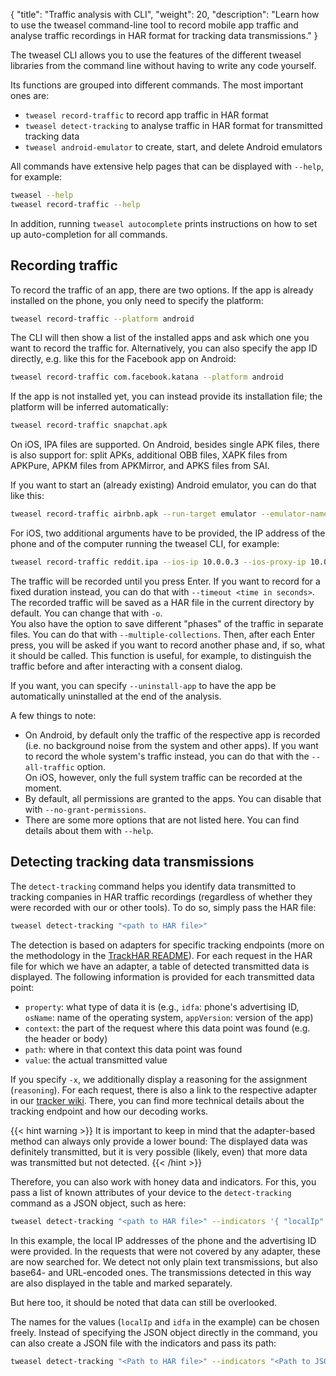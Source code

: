 {
    "title": "Traffic analysis with CLI",
    "weight": 20,
    "description": "Learn how to use the tweasel command-line tool to record mobile app traffic and analyse traffic recordings in HAR format for tracking data transmissions."
}

The tweasel CLI allows you to use the features of the different tweasel libraries from the command line without having to write any code yourself.

Its functions are grouped into different commands. The most important ones are:

* `tweasel record-traffic` to record app traffic in HAR format
* `tweasel detect-tracking` to analyse traffic in HAR format for transmitted tracking data
* `tweasel android-emulator` to create, start, and delete Android emulators

All commands have extensive help pages that can be displayed with `--help`, for example:

```sh
tweasel --help
tweasel record-traffic --help
```

In addition, running `tweasel autocomplete` prints instructions on how to set up auto-completion for all commands.

## Recording traffic

To record the traffic of an app, there are two options. If the app is already installed on the phone, you only need to specify the platform:

```sh
tweasel record-traffic --platform android
```

The CLI will then show a list of the installed apps and ask which one you want to record the traffic for. Alternatively, you can also specify the app ID directly, e.g. like this for the Facebook app on Android:

```sh
tweasel record-traffic com.facebook.katana --platform android
```

If the app is not installed yet, you can instead provide its installation file; the platform will be inferred automatically:

```sh
tweasel record-traffic snapchat.apk
```

On iOS, IPA files are supported. On Android, besides single APK files, there is also support for: split APKs, additional OBB files, XAPK files from APKPure, APKM files from APKMirror, and APKS files from SAI.

If you want to start an (already existing) Android emulator, you can do that like this:

```sh
tweasel record-traffic airbnb.apk --run-target emulator --emulator-name "<name of the emulator>"
```

For iOS, two additional arguments have to be provided, the IP address of the phone and of the computer running the tweasel CLI, for example:

```sh
tweasel record-traffic reddit.ipa --ios-ip 10.0.0.3 --ios-proxy-ip 10.0.0.2
```

The traffic will be recorded until you press Enter. If you want to record for a fixed duration instead, you can do that with `--timeout <time in seconds>`. The recorded traffic will be saved as a HAR file in the current directory by default. You can change that with `-o`.  
You also have the option to save different "phases" of the traffic in separate files. You can do that with `--multiple-collections`. Then, after each Enter press, you will be asked if you want to record another phase and, if so, what it should be called. This function is useful, for example, to distinguish the traffic before and after interacting with a consent dialog.

If you want, you can specify `--uninstall-app` to have the app be automatically uninstalled at the end of the analysis.

A few things to note:

* On Android, by default only the traffic of the respective app is recorded (i.e. no background noise from the system and other apps). If you want to record the whole system's traffic instead, you can do that with the `--all-traffic` option.  
  On iOS, however, only the full system traffic can be recorded at the moment.
* By default, all permissions are granted to the apps. You can disable that with `--no-grant-permissions`.
* There are some more options that are not listed here. You can find details about them with `--help`.

## Detecting tracking data transmissions

The `detect-tracking` command helps you identify data transmitted to tracking companies in HAR traffic recordings (regardless of whether they were recorded with our or other tools). To do so, simply pass the HAR file:

```sh
tweasel detect-tracking "<path to HAR file>"
```

The detection is based on adapters for specific tracking endpoints (more on the methodology in the [TrackHAR README](https://github.com/tweaselORG/TrackHAR)). For each request in the HAR file for which we have an adapter, a table of detected transmitted data is displayed. The following information is provided for each transmitted data point:

* `property`: what type of data it is (e.g., `idfa`: phone's advertising ID, `osName`: name of the operating system, `appVersion`: version of the app)
* `context`: the part of the request where this data point was found (e.g. the header or body)
* `path`: where in that context this data point was found
* `value`: the actual transmitted value

If you specify `-x`, we additionally display a reasoning for the assignment (`reasoning`). For each request, there is also a link to the respective adapter in our [tracker wiki](https://trackers.tweasel.org/). There, you can find more technical details about the tracking endpoint and how our decoding works.

{{< hint warning >}}
It is important to keep in mind that the adapter-based method can always only provide a lower bound: The displayed data was definitely transmitted, but it is very possible (likely, even) that more data was transmitted but not detected.
{{< /hint >}}

Therefore, you can also work with honey data and indicators. For this, you pass a list of known attributes of your device to the `detect-tracking` command as a JSON object, such as here:

```sh
tweasel detect-tracking "<path to HAR file>" --indicators '{ "localIp": ["10.0.0.2", "fd31:4159::a2a1"], "idfa": "6a1c1487-a0af-4223-b142-a0f4621d0311" }'
```

In this example, the local IP addresses of the phone and the advertising ID were provided. In the requests that were not covered by any adapter, these are now searched for. We detect not only plain text transmissions, but also base64- and URL-encoded ones. The transmissions detected in this way are also displayed in the table and marked separately.

But here too, it should be noted that data can still be overlooked.

The names for the values (`localIp` and `idfa` in the example) can be chosen freely. Instead of specifying the JSON object directly in the command, you can also create a JSON file with the indicators and pass its path:

```sh
tweasel detect-tracking "<Path to HAR file>" --indicators "<Path to JSON file>"
```

